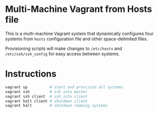 # **Multi-Machine Vagrant from Hosts file**

This is a multi-machine Vagrant system that dynamically configures four systems from `hosts` configuration file and other space-delimited files.  

Provisioning scripts will make changes to `/etc/hosts` and `/etc/ssh/ssh_config` for easy access between systems.

# **Instructions**

```bash
vagrant up          # start and provision all systems
vagrant ssh         # ssh into master
vagrant ssh client  # ssh into client
vagrant halt client # shutdown client
vagrant halt        # shutdown reaming systems
```
